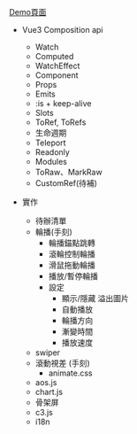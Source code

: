 <a href="https://mizuyang.github.io/Vue3-Composition-api-playground/#/watch" target="_blank">Demo頁面</a>

- Vue3 Composition api
  - Watch
  - Computed
  - WatchEffect 
  - Component
  - Props
  - Emits
  - :is + keep-alive
  - Slots
  - ToRef, ToRefs
  - 生命週期
  - Teleport
  - Readonly
  - Modules
  - ToRaw、MarkRaw
  - CustomRef(待補)

- 實作
  - 待辦清單
  - 輪播(手刻)
      - 輪播錨點跳轉
      - 滾輪控制輪播
      - 滑鼠拖動輪播
      - 播放/暫停輪播
      - 設定
         - 顯示/隱藏 溢出圖片
         - 自動播放
         - 輪播方向
         - 漸變時間
         - 播放速度
  - swiper
  - 滾動視差 (手刻)
    - animate.css
  - aos.js
  - chart.js
  - 骨架屏
  - c3.js
  - i18n
